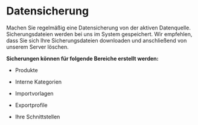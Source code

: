 # Datensicherung

Machen Sie regelmäßig eine Datensicherung von der aktiven Datenquelle. Sicherungsdateien werden bei uns im System gespeichert.
Wir empfehlen, dass Sie sich Ihre Sicherungsdateien downloaden und anschließend von unserem Server löschen.

**Sicherungen können für folgende Bereiche erstellt werden:**

- Produkte

- Interne Kategorien

- Importvorlagen

- Exportprofile

- Ihre Schnittstellen